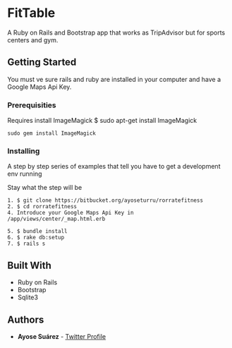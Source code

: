 # FitTable
A Ruby on Rails and Bootstrap app that works as TripAdvisor but for sports centers and gym.

## Getting Started
You must ve sure rails and ruby are installed in your computer and have a Google Maps Api Key.

### Prerequisities

Requires install ImageMagick
$ sudo apt-get install ImageMagick

```
sudo gem install ImageMagick
```

### Installing

A step by step series of examples that tell you have to get a development env running

Stay what the step will be

```
1. $ git clone https://bitbucket.org/ayoseturru/rorratefitness
2. $ cd rorratefitness
4. Introduce your Google Maps Api Key in /app/views/center/_map.html.erb
```
<script src="yourKey" async defer>
</script>
```
5. $ bundle install
6. $ rake db:setup
7. $ rails s

```

## Built With

* Ruby on Rails
* Bootstrap
* Sqlite3

## Authors

* **Ayose Suárez** - [Twitter Profile](https://twitter.com/AyoseTurru)

